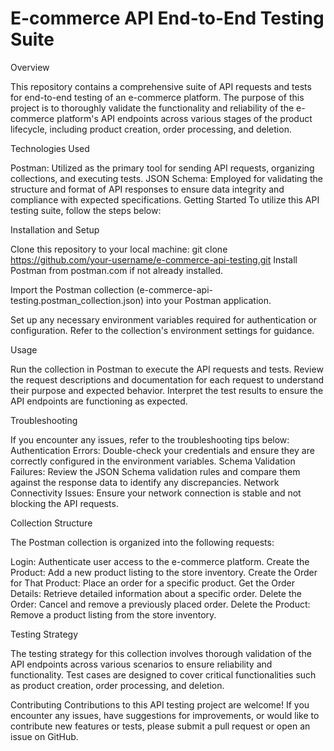 # E-commerce API End-to-End Testing Suite
Overview

This repository contains a comprehensive suite of API requests and tests for end-to-end testing of an e-commerce platform. The purpose of this project is to thoroughly validate the functionality and reliability of the e-commerce platform's API endpoints across various stages of the product lifecycle, including product creation, order processing, and deletion.

Technologies Used

Postman: Utilized as the primary tool for sending API requests, organizing collections, and executing tests.
JSON Schema: Employed for validating the structure and format of API responses to ensure data integrity and compliance with expected specifications.
Getting Started
To utilize this API testing suite, follow the steps below:

Installation and Setup

Clone this repository to your local machine:
git clone https://github.com/your-username/e-commerce-api-testing.git
Install Postman from postman.com if not already installed.

Import the Postman collection (e-commerce-api-testing.postman_collection.json) into your Postman application.

Set up any necessary environment variables required for authentication or configuration. Refer to the collection's environment settings for guidance.

Usage

Run the collection in Postman to execute the API requests and tests.
Review the request descriptions and documentation for each request to understand their purpose and expected behavior.
Interpret the test results to ensure the API endpoints are functioning as expected.

Troubleshooting

If you encounter any issues, refer to the troubleshooting tips below:
Authentication Errors: Double-check your credentials and ensure they are correctly configured in the environment variables.
Schema Validation Failures: Review the JSON Schema validation rules and compare them against the response data to identify any discrepancies.
Network Connectivity Issues: Ensure your network connection is stable and not blocking the API requests.

Collection Structure

The Postman collection is organized into the following requests:

Login: Authenticate user access to the e-commerce platform.
Create the Product: Add a new product listing to the store inventory.
Create the Order for That Product: Place an order for a specific product.
Get the Order Details: Retrieve detailed information about a specific order.
Delete the Order: Cancel and remove a previously placed order.
Delete the Product: Remove a product listing from the store inventory.

Testing Strategy

The testing strategy for this collection involves thorough validation of the API endpoints across various scenarios to ensure reliability and functionality. Test cases are designed to cover critical functionalities such as product creation, order processing, and deletion.

Contributing
Contributions to this API testing project are welcome! If you encounter any issues, have suggestions for improvements, or would like to contribute new features or tests, please submit a pull request or open an issue on GitHub.
